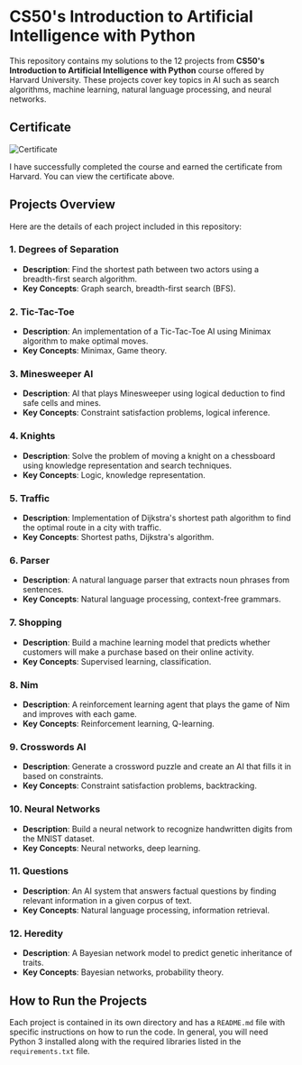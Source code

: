 # CS50's Introduction to Artificial Intelligence with Python

This repository contains my solutions to the 12 projects from **CS50's Introduction to Artificial Intelligence with Python** course offered by Harvard University. These projects cover key topics in AI such as search algorithms, machine learning, natural language processing, and neural networks.

## Certificate

![Certificate](.certificate.png)

I have successfully completed the course and earned the certificate from Harvard. You can view the certificate above.

## Projects Overview

Here are the details of each project included in this repository:

### 1. Degrees of Separation
- **Description**: Find the shortest path between two actors using a breadth-first search algorithm.
- **Key Concepts**: Graph search, breadth-first search (BFS).

### 2. Tic-Tac-Toe
- **Description**: An implementation of a Tic-Tac-Toe AI using Minimax algorithm to make optimal moves.
- **Key Concepts**: Minimax, Game theory.

### 3. Minesweeper AI
- **Description**: AI that plays Minesweeper using logical deduction to find safe cells and mines.
- **Key Concepts**: Constraint satisfaction problems, logical inference.

### 4. Knights
- **Description**: Solve the problem of moving a knight on a chessboard using knowledge representation and search techniques.
- **Key Concepts**: Logic, knowledge representation.

### 5. Traffic
- **Description**: Implementation of Dijkstra's shortest path algorithm to find the optimal route in a city with traffic.
- **Key Concepts**: Shortest paths, Dijkstra's algorithm.

### 6. Parser
- **Description**: A natural language parser that extracts noun phrases from sentences.
- **Key Concepts**: Natural language processing, context-free grammars.

### 7. Shopping
- **Description**: Build a machine learning model that predicts whether customers will make a purchase based on their online activity.
- **Key Concepts**: Supervised learning, classification.

### 8. Nim
- **Description**: A reinforcement learning agent that plays the game of Nim and improves with each game.
- **Key Concepts**: Reinforcement learning, Q-learning.

### 9. Crosswords AI
- **Description**: Generate a crossword puzzle and create an AI that fills it in based on constraints.
- **Key Concepts**: Constraint satisfaction problems, backtracking.

### 10. Neural Networks
- **Description**: Build a neural network to recognize handwritten digits from the MNIST dataset.
- **Key Concepts**: Neural networks, deep learning.

### 11. Questions
- **Description**: An AI system that answers factual questions by finding relevant information in a given corpus of text.
- **Key Concepts**: Natural language processing, information retrieval.

### 12. Heredity
- **Description**: A Bayesian network model to predict genetic inheritance of traits.
- **Key Concepts**: Bayesian networks, probability theory.

## How to Run the Projects

Each project is contained in its own directory and has a `README.md` file with specific instructions on how to run the code. In general, you will need Python 3 installed along with the required libraries listed in the `requirements.txt` file.
